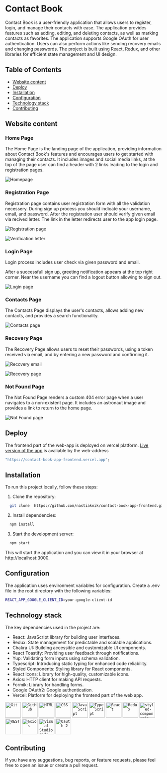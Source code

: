 # Contact Book

Contact Book is a user-friendly application that allows users to register, login, and manage their contacts with ease. The application provides features such as adding, editing, and deleting contacts, as well as marking contacts as favorites. The application supports Google OAuth for user authentication. Users can also perform actions like sending recovery emails and changing passwords. The project is built using React, Redux, and other libraries for efficient state management and UI design.

## Table of Contents

- [Website content](#website-content)
- [Deploy](#deploy)
- [Installation](#installation)
- [Configuration](#configuration)
- [Technology stack](#technology-stack)
- [Contributing](#contributing)

## Website content

### Home Page

The Home Page is the landing page of the application, providing information about Contact Book's features and encourages users to get started with managing their contacts. It includes images and social media links, at the top of the page user can find a header with 2 links leading to the login and registration pages.

![Homepage](./src/assets/home-page.jpg)

### Registration Page

Registration page contains user registration form with all the validation necessery. During sign up process you should indicate your username, email, and password. After the registration user should verify given email via recived letter. The link in the letter redirects user to the app login page.

![Registration page](./src/assets/registration-page.jpg)

![Verification letter](./src/assets/verification-email.jpg)

### Login Page

Login process includes user check via given password and email.

After a successfull sign up, greeting notification appears at the top right corner. Near the username you can find a logout button allowing to sign out.

![Login page](./src/assets/login-page.jpg)

### Contacts Page

The Contacts Page displays the user's contacts, allows adding new contacts, and provides a search functionality.

![Contacts page](./src/assets/contact-page.jpg)

### Recovery Page

The Recovery Page allows users to reset their passwords, using a token received via email, and by entering a new password and confirming it.

![Recovery email](./src/assets/recovery-email.jpg)

![Recovery page](./src/assets/recovery-page.jpg)

### Not Found Page

The Not Found Page renders a custom 404 error page when a user navigates to a non-existent page. It includes an astronaut image and provides a link to return to the home page.

![Not Found page](./src/assets/404-page.jpg)

## Deploy

The frontend part of the web-app is deployed on vercel platform.
[Live version of the app](https://contact-book-app-frontend.vercel.app) is avaliable by the web-address

```javascript
"https://contact-book-app-frontend.vercel.app";
```

## Installation

To run this project locally, follow these steps:

1.  Clone the repository:

```bash
  git clone  https://github.com/nastiaknik/contact-book-app-frontend.git
```

2.  Install dependencies:

```bash
  npm install
```

3.  Start the development server:

```bash
  npm start
```

This will start the application and you can view it in your browser at http://localhost:3000.

## Configuration

The application uses environment variables for configuration.
Create a .env file in the root directory with the following variables:

```bash
REACT_APP_GOOGLE_CLIENT_ID=your-google-client-id
```

## Technology stack

The key dependencies used in the project are:

- React: JavaScript library for building user interfaces.
- Redux: State management for predictable and scalable applications.
- Chakra UI: Building accessible and customizable UI components.
- React Toastify: Providing user feedback through notifications.
- Yup: Validating form inputs using schema validation.
- Typescript: Introducing static typing for enhanced code reliability.
- Styled Components: Styling library for React components.
- React Icons: Library for high-quality, customizable icons.
- Axios: HTTP client for making API requests.
- Formik: Library for handling forms.
- Google OAuth2: Google authentication.
- Vercel: Platform for deploying the frontend part of the web app.

<code><img height="50" src="https://user-images.githubusercontent.com/25181517/192108372-f71d70ac-7ae6-4c0d-8395-51d8870c2ef0.png" alt="Git" title="Git" /></code>
<code><img height="50" src="https://user-images.githubusercontent.com/25181517/192108374-8da61ba1-99ec-41d7-80b8-fb2f7c0a4948.png" alt="GitHub" title="GitHub" /></code>
<code><img height="50" src="https://user-images.githubusercontent.com/25181517/192158954-f88b5814-d510-4564-b285-dff7d6400dad.png" alt="HTML" title="HTML" /></code>
<code><img height="50" src="https://user-images.githubusercontent.com/25181517/183898674-75a4a1b1-f960-4ea9-abcb-637170a00a75.png" alt="CSS" title="CSS" /></code>
<code><img height="50" src="https://user-images.githubusercontent.com/25181517/117447155-6a868a00-af3d-11eb-9cfe-245df15c9f3f.png" alt="JavaScript" title="JavaScript" /></code>
<code><img height="50" src="https://raw.githubusercontent.com/gilbarbara/logos/master/logos/typescript-icon.svg" alt="TypeScript" title="TypeScript" /></code>
<code><img height="50" src="https://user-images.githubusercontent.com/25181517/183897015-94a058a6-b86e-4e42-a37f-bf92061753e5.png" alt="React" title="React" /></code>
<code><img height="50" src="https://user-images.githubusercontent.com/25181517/187896150-cc1dcb12-d490-445c-8e4d-1275cd2388d6.png" alt="Redux" title="Redux" /></code>
<code><img height="50" src="https://raw.githubusercontent.com/styled-components/brand/master/styled-components.png" alt="styled-components" title="styled-components" /></code>
<code><img height="50" src="https://user-images.githubusercontent.com/25181517/192107858-fe19f043-c502-4009-8c47-476fc89718ad.png" alt="REST" title="REST" /></code>
<code><img height="50" src="https://avatars.githubusercontent.com/u/32372333?s=48&v=4" alt="axios" title="axios" /></code>
<code><img height="50" src="https://user-images.githubusercontent.com/25181517/192108891-d86b6220-e232-423a-bf5f-90903e6887c3.png" alt="Visual Studio Code" title="Visual Studio Code" /></code>
<code><img height="50" src="https://img.icons8.com/color/48/000000/google-logo.png" alt="Oauth 2" title="Oauth 2" /></code>

## Contributing

If you have any suggestions, bug reports, or feature requests, please feel free to open an issue or create a pull request.
